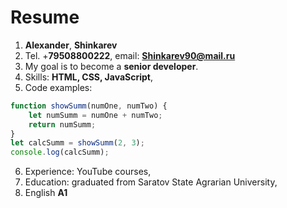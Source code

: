 # Resume
1. **Alexander**, **Shinkarev**
2. Tel. +**79508800222**, email: **Shinkarev90@mail.ru**
3. My goal is to become a **senior developer**.
4. Skills: **HTML, CSS, JavaScript**,
5. Code examples: 
```Javascript
function showSumm(numOne, numTwo) {
    let numSumm = numOne + numTwo;
    return numSumm;
}
let calcSumm = showSumm(2, 3);
console.log(calcSumm); 
```
6. Experience: YouTube courses,
7. Education: graduated from Saratov State Agrarian University,
8. English **A1**

